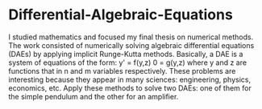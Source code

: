 # Differential-Algebraic-Equations

I studied mathematics and focused my final thesis on numerical methods. The work consisted of numerically solving algebraic differential equations (DAEs) by applying implicit Runge-Kutta methods. Basically, a DAE is a system of equations of the form:
y' = f(y,z)
0 = g(y,z)
where y and z are functions that in n and m variables respectively.  These problems are interesting because they appear in many sciences: engineering, physics, economics, etc. Apply these methods to solve two DAEs: one of them for the simple pendulum and the other for an amplifier.
